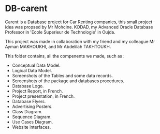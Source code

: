 # DB-carent
Carent is a Database project for Car Renting companies, this small project idea was propsed by Mr Mohcine. KODAD, my Advanced Oracle Database Professor in 'Ecole Superieur de Technologie' in Oujda.

This project was made in collaboration with my friend and my colleague Mr Ayman MAKHOUKHI, and Mr Abdelilah TAKHTOUKH.

This folder contains, all the compenents we made, such as :
+ Conceptual Data Model.
+ Logical Data Model.
+ Screenshots of the Tables and some data records.
+ Screenshots of the package and databases procedures.
+ Database Logo.
+ Project Report, in French.
+ Project presentation, in French.
+ Database Flyers.
+ Advertising Posters.
+ Class Diagram.
+ Sequence Diagram.
+ Use Cases Diagram.
+ Website Interfaces.
